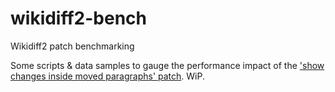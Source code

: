 # wikidiff2-bench
Wikidiff2 patch benchmarking

Some scripts & data samples to gauge the performance impact of the ['show changes inside moved paragraphs' patch](https://gerrit.wikimedia.org/r/#/c/319866/). WiP.
